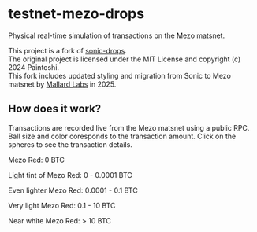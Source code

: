 # testnet-mezo-drops

Physical real-time simulation of transactions on the Mezo matsnet.

This project is a fork of [sonic-drops](https://github.com/paintoshi/sonic-drops).  
The original project is licensed under the MIT License and copyright (c) 2024 Paintoshi.  
This fork includes updated styling and migration from Sonic to Mezo matsnet by [Mallard Labs](https://github.com/mallardlabs) in 2025.

## How does it work?

Transactions are recorded live from the Mezo matsnet using a public RPC.
Ball size and color coresponds to the transaction amount.
Click on the spheres to see the transaction details.


Mezo Red: 0 BTC

Light tint of Mezo Red: 0 - 0.0001 BTC

Even lighter Mezo Red: 0.0001 - 0.1 BTC

Very light Mezo Red: 0.1 - 10 BTC

Near white Mezo Red: > 10 BTC

